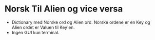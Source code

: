 # Norsk Til Alien og vice versa
- Dictionary med Norske ord og Alien ord. Norske ordene er en Key og Alien ordet er Valuen til Key'en. 
- Ingen GUI kun terminal.
